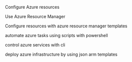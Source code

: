 Configure Azure resources

Use Azure Resource Manager

Configure resources with azure resource manager templates

automate azure tasks using scripts with powershell

control azure services with cli

deploy azure infrastructure by using json arm templates